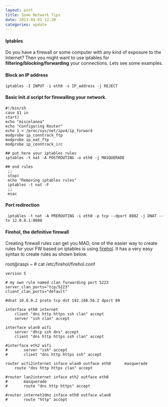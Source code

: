 ```yaml
---
layout: post
title: Some Network Tips
date: 2013-04-01 12:30
categories: update
---
```


#### Iptables
Do you have a firewall or some computer with any kind of exposure to the Internet? Then you might want to use iptables for **filtering/blocking/forwarding** your connections. 
Lets see some examples.

#### Block an IP address

	iptables -I INPUT -i eth0 -s IP_address -j REJECT


#### Basic Init.d script for firewalling your network.

	#!/bin/sh
	case $1 in
	start)
	echo "miscelanea"
	echo "Configuring Router"
	echo 1 > /proc/sys/net/ipv4/ip_forward
	modprobe ip_conntrack_ftp
	modprobe ip_nat_ftp
	modprobe ip_conntrack_irc
	
	## put here your iptables rules
	iptables -t nat -A POSTROUTING -o eth0 -j MASQUERADE
	
	## end rules
	 ;;
	 stop)
	 echo "Removing iptables rules"
	 iptables -t nat -F
	 ;;
	 esac	 

#### Port redirection

	 iptables -t nat -A PREROUTING -i eth0 -p tcp --dport 8082 -j DNAT --to 12.0.0.1:8080

#### Firehol, the definitive firewall 

Creating firewall rules can get you MAD, one of the easier way to create rules for your FW based on iptables is using [firehol](http://firehol.sourceforge.net/ "firehol homepage"). It has a very easy syntax to create rules as shown below.

root@raspi ~ # cat /etc/firehol/firehol.conf
	
	version 5
	
	# my own rule named clan forwarding port 5223
	server_clan_ports="tcp/5223"
	client_clan_ports="default"

	#dnat 10.0.0.2 proto tcp dst 192.168.56.2 dport 80

	interface eth0 internet
    	client "dns http https ssh clan" accept
		server "ssh clan" accept

	interface wlan0 wifi
        server "dhcp ssh dns" accept
        client "dns http https ssh clan" accept
	
	#interface eth2 wifi
	#       server "ssh" accept
	#       client "dns http https ssh" accept

	router wifi2internet inface wlan0 outface eth0		masquerade
    	route "dns http https clan" accept
	
	#router lan2internet inface eth2 outface eth0
	#       masquerade
	#       route "dns http https" accept

	#router internet2dmz inface eth0 outface wlan0
	#       route "http" accept

